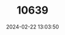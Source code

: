 ---
title: "10639"
category: "Hypena plagiota"
draft: false
date: 2024-02-22 13:03:50
languages:
  English: ["Lovegrass Noctuid Moth"]
---